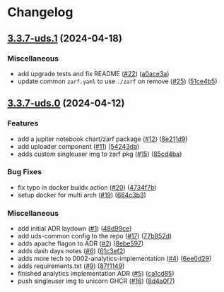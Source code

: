 # Changelog

## [3.3.7-uds.1](https://github.com/defenseunicorns/uds-package-jupyter/compare/v3.3.7-uds.0...v3.3.7-uds.1) (2024-04-18)


### Miscellaneous

* add upgrade tests and fix README ([#22](https://github.com/defenseunicorns/uds-package-jupyter/issues/22)) ([a0ace3a](https://github.com/defenseunicorns/uds-package-jupyter/commit/a0ace3a9c848872c1e0d7ad8ebc8d6775bc98bf2))
* update common `zarf.yaml` to use `./zarf` on remove ([#25](https://github.com/defenseunicorns/uds-package-jupyter/issues/25)) ([51ce4b5](https://github.com/defenseunicorns/uds-package-jupyter/commit/51ce4b5929338f44d8fb84b29b51eae1ab225188))

## [3.3.7-uds.0](https://github.com/defenseunicorns/uds-package-jupyter/compare/v3.3.7-uds.0...v3.3.7-uds.0) (2024-04-12)


### Features

* add a jupiter notebook chart/zarf package ([#12](https://github.com/defenseunicorns/uds-package-jupyter/issues/12)) ([8e211d9](https://github.com/defenseunicorns/uds-package-jupyter/commit/8e211d972ab3ccc1a4b1f9a65339bd885ad24ef9))
* add uploader component ([#11](https://github.com/defenseunicorns/uds-package-jupyter/issues/11)) ([54243da](https://github.com/defenseunicorns/uds-package-jupyter/commit/54243daa4537dc20ded5358a91e97c376efe50ee))
* adds custom singleuser img to zarf pkg ([#15](https://github.com/defenseunicorns/uds-package-jupyter/issues/15)) ([85cd4ba](https://github.com/defenseunicorns/uds-package-jupyter/commit/85cd4ba491aa5af87c21766cfe0581eb94a32e0a))


### Bug Fixes

* fix typo in docker buildx action ([#20](https://github.com/defenseunicorns/uds-package-jupyter/issues/20)) ([4734f7b](https://github.com/defenseunicorns/uds-package-jupyter/commit/4734f7b2d839f77eda97209bc2f820309320336e))
* setup docker for multi arch ([#19](https://github.com/defenseunicorns/uds-package-jupyter/issues/19)) ([664c3b3](https://github.com/defenseunicorns/uds-package-jupyter/commit/664c3b3a3de12bfe26fa6770b403d50d9574e466))


### Miscellaneous

* add initial ADR laydown ([#1](https://github.com/defenseunicorns/uds-package-jupyter/issues/1)) ([48d99ce](https://github.com/defenseunicorns/uds-package-jupyter/commit/48d99ce1f7ebc8472c1506591d9a2147f5cdd2bc))
* add uds-common config to the repo ([#17](https://github.com/defenseunicorns/uds-package-jupyter/issues/17)) ([77b952d](https://github.com/defenseunicorns/uds-package-jupyter/commit/77b952d2f6ba7da18095af50e72bb86c27ef06fa))
* adds apache flagon to ADR ([#2](https://github.com/defenseunicorns/uds-package-jupyter/issues/2)) ([8ebe597](https://github.com/defenseunicorns/uds-package-jupyter/commit/8ebe597eaedea86c3d33af5944d9c3bb8fe46c07))
* adds dash days notes ([#6](https://github.com/defenseunicorns/uds-package-jupyter/issues/6)) ([61c3ef2](https://github.com/defenseunicorns/uds-package-jupyter/commit/61c3ef2abc6780eaf1c8922a3f566efd6dfc8319))
* adds more tech to 0002-analytics-implementation ([#4](https://github.com/defenseunicorns/uds-package-jupyter/issues/4)) ([6ee0d29](https://github.com/defenseunicorns/uds-package-jupyter/commit/6ee0d29984b05ed3738314c4283711e588328218))
* adds requirements.txt ([#9](https://github.com/defenseunicorns/uds-package-jupyter/issues/9)) ([87f1149](https://github.com/defenseunicorns/uds-package-jupyter/commit/87f114957759a5c516bd43339b9e2946fb490433))
* finished analytics implementation ADR ([#5](https://github.com/defenseunicorns/uds-package-jupyter/issues/5)) ([ca1cd85](https://github.com/defenseunicorns/uds-package-jupyter/commit/ca1cd85d7002ba674b868acb0c0493d8f31475c8))
* push singleuser img to unicorn GHCR ([#16](https://github.com/defenseunicorns/uds-package-jupyter/issues/16)) ([8d4a0f7](https://github.com/defenseunicorns/uds-package-jupyter/commit/8d4a0f726c201227814a1070dcd757719aad07f5))
